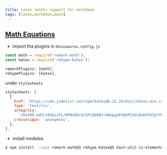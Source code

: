 ```yaml
---
title: latex (math) support for markdown
tags: [latex,markdown,math]
---
```


## [Math Equations](https://docusaurus.io/docs/markdown-features/math-equations) ##

  - import tha plugins in `docusaurus.config.js`


```js
const math = require('remark-math');
const katex = require('rehype-katex');
```

```js
remarkPlugins: [math],
rehypePlugins: [katex],
```


under `stylesheets`
```js
stylesheets: [
  {
    href: 'https://cdn.jsdelivr.net/npm/katex@0.13.24/dist/katex.min.css',
    type: 'text/css',
    integrity:
      'sha384-odtC+0UGzzFL/6PNoE8rX/SPcQDXBJ+uRepguP4QkPCm2LBxH3FA3y+fKSiJ+AmM',
    crossorigin: 'anonymous',
  },
],
```

  - install modules
```sh
$ npm install --save remark-math@3 rehype-katex@5 hast-util-is-element@1.1.0
```
